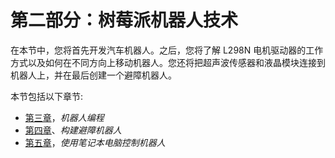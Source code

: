 # 第二部分：树莓派机器人技术

在本节中，您将首先开发汽车机器人。之后，您将了解 L298N 电机驱动器的工作方式以及如何在不同方向上移动机器人。您还将把超声波传感器和液晶模块连接到机器人上，并在最后创建一个避障机器人。

本节包括以下章节:

*   [第三章](03.html)，*机器人编程*
*   [第四章](04.html)、*构建避障机器人*
*   [第五章](05.html)，*使用笔记本电脑控制机器人*